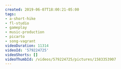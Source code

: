 ```yaml
---
created: 2019-06-07T18:00:21-05:00
tags:
- a-short-hike
- fl-studio
- gameplay
- music-production
- picarto
- song-vagrant
videoDuration: 11314
videoId: '579224725'
videoShorts: []
videoThumbId: /videos/579224725/pictures/1583353907
---
```

